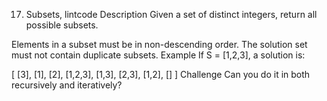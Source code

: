 17. Subsets, lintcode
Description
Given a set of distinct integers, return all possible subsets.

Elements in a subset must be in non-descending order.
The solution set must not contain duplicate subsets.
Example
If S = [1,2,3], a solution is:

[
  [3],
  [1],
  [2],
  [1,2,3],
  [1,3],
  [2,3],
  [1,2],
  []
]
Challenge
Can you do it in both recursively and iteratively?

